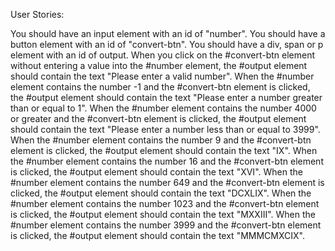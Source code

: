 User Stories:

You should have an input element with an id of "number".
You should have a button element with an id of "convert-btn".
You should have a div, span or p element with an id of output.
When you click on the #convert-btn element without entering a value into the #number element, the #output element should contain the text "Please enter a valid number".
When the #number element contains the number -1 and the #convert-btn element is clicked, the #output element should contain the text "Please enter a number greater than or equal to 1".
When the #number element contains the number 4000 or greater and the #convert-btn element is clicked, the #output element should contain the text "Please enter a number less than or equal to 3999".
When the #number element contains the number 9 and the #convert-btn element is clicked, the #output element should contain the text "IX".
When the #number element contains the number 16 and the #convert-btn element is clicked, the #output element should contain the text "XVI".
When the #number element contains the number 649 and the #convert-btn element is clicked, the #output element should contain the text "DCXLIX".
When the #number element contains the number 1023 and the #convert-btn element is clicked, the #output element should contain the text "MXXIII".
When the #number element contains the number 3999 and the #convert-btn element is clicked, the #output element should contain the text "MMMCMXCIX".
